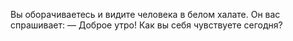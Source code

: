 Вы оборачиваетесь и видите человека в белом халате. Он 
вас спрашивает:
— Доброе утро! Как вы себя чувствуете сегодня?

